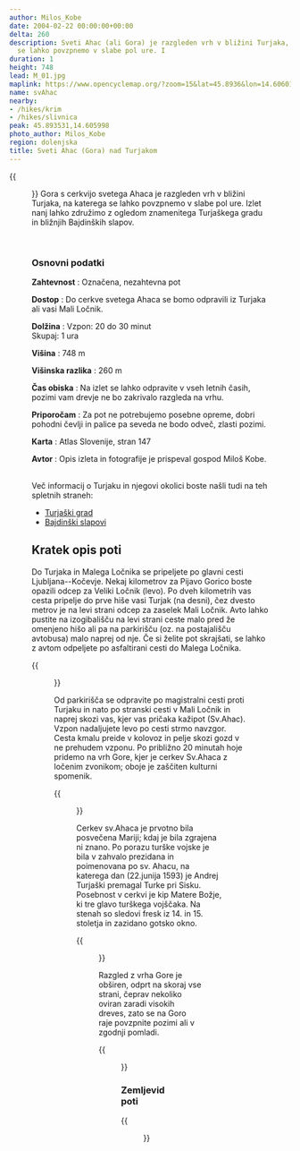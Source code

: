 ```yaml
---
author: Milos_Kobe
date: 2004-02-22 00:00:00+00:00
delta: 260
description: Sveti Ahac (ali Gora) je razgleden vrh v bližini Turjaka, na katerega
  se lahko povzpnemo v slabe pol ure. I
duration: 1
height: 748
lead: M_01.jpg
maplink: https://www.opencyclemap.org/?zoom=15&lat=45.8936&lon=14.60601&layers=B0000
name: svAhac
nearby:
- /hikes/krim
- /hikes/slivnica
peak: 45.893531,14.605998
photo_author: Milos_Kobe
region: dolenjska
title: Sveti Ahac (Gora) nad Turjakom
---
```

{{<figure src="M_01.jpg">}} Gora s cerkvijo svetega Ahaca je razgleden vrh v bližini Turjaka, na katerega se lahko povzpnemo v slabe pol ure. Izlet nanj lahko združimo z ogledom znamenitega Turjaškega gradu in bližnjih Bajdinških slapov.

 

### Osnovni podatki

**Zahtevnost**
:   Označena, nezahtevna pot

**Dostop**
:   Do cerkve svetega Ahaca se bomo odpravili iz Turjaka ali vasi Mali Ločnik.

**Dolžina**
:   Vzpon: 20 do 30 minut\
    Skupaj: 1 ura

**Višina**
:   748 m

**Višinska razlika**
:   260 m

**Čas obiska**
:   Na izlet se lahko odpravite v vseh letnih časih, pozimi vam drevje ne bo zakrivalo razgleda na vrhu.

**Priporočam**
:   Za pot ne potrebujemo posebne opreme, dobri pohodni čevlji in palice pa seveda ne bodo odveč, zlasti pozimi.

**Karta**
:   Atlas Slovenije, stran 147

**Avtor**
:   Opis izleta in fotografije je prispeval gospod Miloš Kobe.

\
Več informacij o Turjaku in njegovi okolici boste našli tudi na teh spletnih straneh:

-   [Turjaški grad](http://www.burger.si/VelikeLasce/Turjak.htm)
-   [Bajdinški slapovi](http://www.burger.si/Slapovi/Ljubljana/Bajdinskislapovi/Bajdinskislapovi.htm)

Kratek opis poti
----------------

Do Turjaka in Malega Ločnika se pripeljete po glavni cesti Ljubljana--Kočevje. Nekaj kilometrov za Pijavo Gorico boste opazili odcep za Veliki Ločnik (levo). Po dveh kilometrih vas cesta pripelje do prve hiše vasi Turjak (na desni), čez dvesto metrov je na levi strani odcep za zaselek Mali Ločnik. Avto lahko pustite na izogibališču na levi strani ceste malo pred že omenjeno hišo ali pa na parkirišču (oz. na postajališču avtobusa) malo naprej od nje. Če si želite pot skrajšati, se lahko z avtom odpeljete po asfaltirani cesti do Malega Ločnika.

{{<figure src="M_04.jpg" caption="Mali Ločnik">}}

Od parkirišča se odpravite po magistralni cesti proti Turjaku in nato po stranski cesti v Mali Ločnik in naprej skozi vas, kjer vas pričaka kažipot (Sv.Ahac). Vzpon nadaljujete levo po cesti strmo navzgor. Cesta kmalu preide v kolovoz in pelje skozi gozd v ne prehudem vzponu. Po približno 20 minutah hoje pridemo na vrh Gore, kjer je cerkev Sv.Ahaca z ločenim zvonikom; oboje je zaščiten kulturni spomenik.

{{<figure src="M_01.jpg" caption="Cerkev sv. Ahaca">}}

Cerkev sv.Ahaca je prvotno bila posvečena Mariji; kdaj je bila zgrajena ni znano. Po porazu turške vojske je bila v zahvalo prezidana in poimenovana po sv. Ahacu, na katerega dan (22.junija 1593) je Andrej Turjaški premagal Turke pri Sisku. Posebnost v cerkvi je kip Matere Božje, ki tre glavo turškega vojščaka. Na stenah so sledovi fresk iz 14. in 15. stoletja in zazidano gotsko okno.

{{<figure src="M_03.jpg" caption="Razgled proti jugu">}} 

Razgled z vrha Gore je obširen, odprt na skoraj vse strani, čeprav nekoliko oviran zaradi visokih dreves, zato se na Goro raje povzpnite pozimi ali v zgodnji pomladi.

{{<figure src="M_02.jpg" caption="Pogled na Mokrc in Krim">}}

### Zemljevid poti

{{<figure src="GoraSvAhaca.jpg">}}
